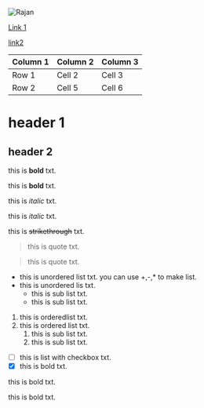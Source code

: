![Rajan](https://www.google.com/url?sa=i&url=https%3A%2F%2Fwww.91mobiles.com%2Fhub%2Fpoco-m6-pro-5g-india-price-specs-renders-leaked%2F&psig=AOvVaw02L_3tYqDxQtUvkFJ4qa0T&ust=1693894350398000&source=images&cd=vfe&opi=89978449&ved=0CBAQjRxqFwoTCPCop6umkIEDFQAAAAAdAAAAABAD)

[Link 1](https://www.example.com)

[link2](www.google.com)

| Column 1 | Column 2 | Column 3 |
| -------- | -------- | -------- |
| Row 1    | Cell 2   | Cell 3   |
| Row 2    | Cell 5   | Cell 6   |


# header 1
## header 2

this is **bold** txt.


this is __bold__ txt.


this is *italic* txt.

this is _italic_ txt.

this is ~~strikethrough~~ txt.

> this is quote txt.

> this is quote txt.

- this is unordered list txt.  you can use +,-,* to make list.
- this is unordered lis txt.
   - this is sub list txt.
   - this is sub list txt.

1. this is orderedlist txt.  
2. this is ordered list txt.
   1. this is sub list txt.
   2. this is sub list txt.

- [ ] this is list with checkbox txt.
- [x] this is bold txt.

this is bold txt.

this is bold txt.



